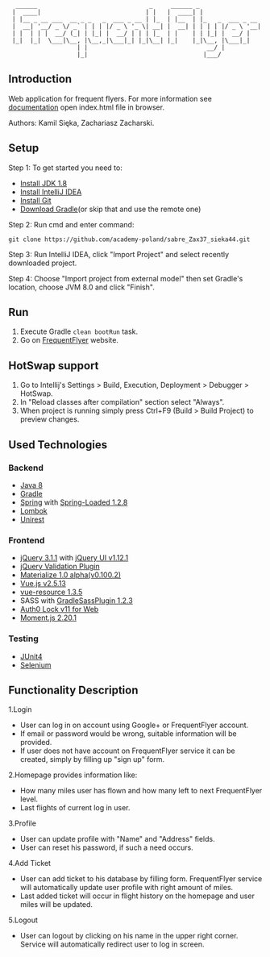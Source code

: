 ```
  ______                               _     ______ _
 |  ____|                             | |   |  ____| |
 | |__ _ __ ___  __ _ _   _  ___ _ __ | |_  | |__  | |_   _  ___ _ __
 |  __| '__/ _ \/ _` | | | |/ _ \ '_ \| __| |  __| | | | | |/ _ \ '__|
 | |  | | |  __/ (_| | |_| |  __/ | | | |_  | |    | | |_| |  __/ |
 |_|  |_|  \___|\__, |\__,_|\___|_| |_|\__| |_|    |_|\__, |\___|_|
                   | |                                 __/ |
                   |_|                                |___/
```

## Introduction
Web application for frequent flyers.
For more information see [documentation](https://github.com/academy-poland/sabre_Zax37_sieka44/tree/Docs/docs) open index.html file in browser.

Authors: Kamil Sięka, Zachariasz Zacharski. 
 
## Setup
Step 1: To get started you need to:
* [Install JDK 1.8](http://www.oracle.com/technetwork/java/javase/downloads/jdk8-downloads-2133151.html)
* [Install IntelliJ IDEA](https://www.jetbrains.com/idea/)
* [Install Git](https://git-scm.com/)
* [Download Gradle](https://gradle.org/)(or skip that and use the remote one)

Step 2: Run cmd and enter command:
```
git clone https://github.com/academy-poland/sabre_Zax37_sieka44.git
```
Step 3: Run IntelliJ IDEA, click "Import Project" and select recently downloaded project.

Step 4: Choose "Import project from external model" then set Gradle's location, choose JVM 8.0 and click "Finish".

## Run
1. Execute Gradle ```clean bootRun``` task.
2. Go on [FrequentFlyer](http://localhost:8080/) website.

## HotSwap support
1. Go to Intellij's Settings > Build, Execution, Deployment > Debugger > HotSwap.
2. In "Reload classes after compilation" section select "Always".
3. When project is running simply press Ctrl+F9 (Build > Build Project) to preview changes.

## Used Technologies
### Backend
* [Java 8](http://www.oracle.com/technetwork/java/javase/downloads/jdk8-downloads-2133151.html)
* [Gradle](https://gradle.org/)
* [Spring](https://projects.spring.io/spring-boot/) with [Spring-Loaded 1.2.8](https://github.com/spring-projects/spring-loaded)
* [Lombok](https://projectlombok.org/)
* [Unirest](http://unirest.io/java.html)
### Frontend
* [jQuery 3.1.1](http://jquery.com/) with [jQuery UI v1.12.1](https://jqueryui.com/)
* [jQuery Validation Plugin](https://jqueryvalidation.org/)
* [Materialize 1.0 alpha(v0.100.2)](http://materializecss.com/getting-started.html)
* [Vue.js v2.5.13](https://vuejs.org/v2/guide/installation.html)
* [vue-resource 1.3.5](https://github.com/pagekit/vue-resource)
* SASS with [GradleSassPlugin 1.2.3](https://github.com/kravemir/GradleSassPlugin)
* [Auth0 Lock v11 for Web](https://auth0.com/docs/libraries/lock/v11)
* [Moment.js 2.20.1](https://momentjs.com/)
### Testing
* [JUnit4](https://junit.org/junit4/)
* [Selenium](http://www.seleniumhq.org/)

## Functionality Description
1.Login
 * User can log in on account using Google+ or FrequentFlyer account.
 * If email or password would be wrong, suitable information will be provided.
 * If user does not have account on FrequentFlyer service it can be created, simply by filling up "sign up" form.

2.Homepage provides information like:
 * How many miles user has flown and how many left to next FrequentFlyer level. 
 * Last flights of current log in user.
 
3.Profile
* User can update profile with "Name" and "Address" fields.
* User can reset his password, if such a need occurs.

4.Add Ticket
* User can add ticket to his database by filling form. FrequentFlyer service will automatically update user profile with right amount of miles. 
* Last added ticket will occur in flight history on the homepage and user miles will be updated.

5.Logout
* User can logout by clicking on his name in the upper right corner. Service will automatically redirect user to log in screen.
